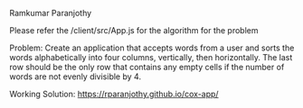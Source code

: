 Ramkumar Paranjothy

Please refer the /client/src/App.js for the algorithm for the problem


Problem:
Create an application that accepts words from a user and sorts the words alphabetically into four columns, vertically, then horizontally. The last row should be the only row that contains any empty cells if the number of words are not evenly divisible by 4.


Working Solution:
https://rparanjothy.github.io/cox-app/